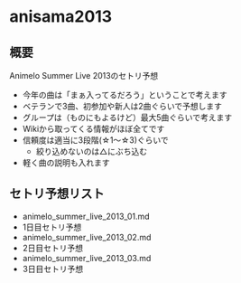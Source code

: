 anisama2013
===========

## 概要

Animelo Summer Live 2013のセトリ予想

 - 今年の曲は「まぁ入ってるだろう」ということで考えます
 - ベテランで3曲、初参加や新人は2曲ぐらいで予想します
 - グループは（ものにもよるけど）最大5曲ぐらいで考えます
 - Wikiから取ってくる情報がほぼ全てです
 - 信頼度は適当に3段階(☆1〜☆3)ぐらいで
   - 絞り込めないのは△にぶち込む
 - 軽く曲の説明も入れます

## セトリ予想リスト

 - animelo_summer_live_2013_01.md
 - 1日目セトリ予想
 - animelo_summer_live_2013_02.md
 - 2日目セトリ予想
 - animelo_summer_live_2013_03.md
 - 3日目セトリ予想

